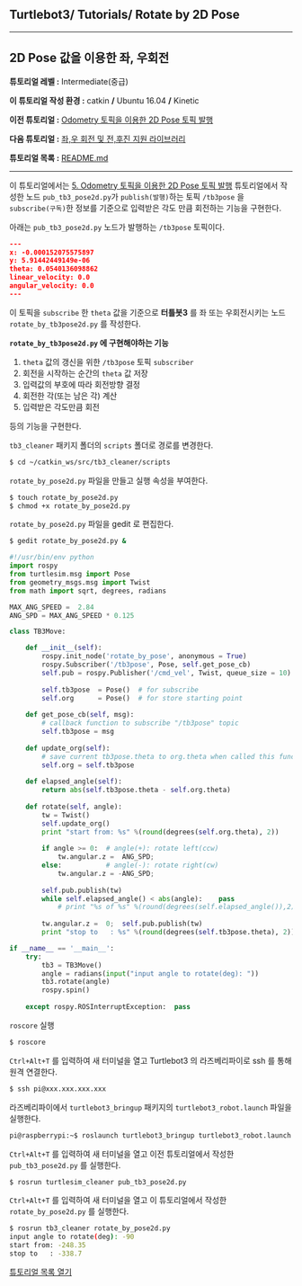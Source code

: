 ## Turtlebot3/ Tutorials/ Rotate by 2D Pose



---

## 2D Pose 값을 이용한 좌, 우회전

**튜토리얼 레벨 :**  Intermediate(중급)

**이 튜토리얼 작성 환경 :**  catkin **/** Ubuntu 16.04 **/** Kinetic

**이전 튜토리얼 :** [Odometry 토픽을 이용한 2D Pose 토픽 발행](./tb3_5_Sub_Odom_Pub_Pose2D.md)

**다음 튜토리얼 :** [좌,우 회전 및 전,후진 지원 라이브러리]()

**튜토리얼 목록 :** [README.md](../README.md)

------

이 튜토리얼에서는 [5. Odometry 토픽을 이용한 2D Pose 토픽 발행](./tb3_5_Sub_Odom_Pub_Pose2D.md) 튜토리얼에서 작성한 노드 `pub_tb3_pose2d.py`가 `publish(발행)`하는 토픽 `/tb3pose` 을 `subscribe(구독)`한 정보를 기준으로 입력받은 각도 만큼 회전하는 기능을 구현한다.

아래는 `pub_tb3_pose2d.py` 노드가 발행하는 `/tb3pose` 토픽이다. 

```json
---
x: -0.000152075575897
y: 5.91442449149e-06
theta: 0.0540136098862
linear_velocity: 0.0
angular_velocity: 0.0
---
```

이 토픽을 `subscribe` 한 `theta` 값을 기준으로 **터틀봇3** 를 좌 또는 우회전시키는 노드 `rotate_by_tb3pose2d.py` 를 작성한다. 



**`rotate_by_tb3pose2d.py` 에 구현해야하는 기능**

1. `theta` 값의 갱신을 위한 `/tb3pose` 토픽 `subscriber`
2. 회전을 시작하는 순간의 `theta` 값 저장
3. 입력값의 부호에 따라 회전방향 결정
4. 회전한 각(또는 남은 각) 계산
5. 입력받은 각도만큼 회전

등의 기능을 구현한다.



`tb3_cleaner` 패키지 폴더의 `scripts` 폴더로 경로를 변경한다.

```bash
$ cd ~/catkin_ws/src/tb3_cleaner/scripts
```

`rotate_by_pose2d.py` 파일을 만들고 실행 속성을 부여한다. 

```bash
$ touch rotate_by_pose2d.py
$ chmod +x rotate_by_pose2d.py
```

`rotate_by_pose2d.py` 파일을 gedit 로 편집한다. 

```bash
$ gedit rotate_by_pose2d.py &
```

```python
#!/usr/bin/env python
import rospy
from turtlesim.msg import Pose
from geometry_msgs.msg import Twist
from math import sqrt, degrees, radians

MAX_ANG_SPEED =  2.84
ANG_SPD = MAX_ANG_SPEED * 0.125

class TB3Move:

    def __init__(self):    
        rospy.init_node('rotate_by_pose', anonymous = True)
        rospy.Subscriber('/tb3pose', Pose, self.get_pose_cb)
        self.pub = rospy.Publisher('/cmd_vel', Twist, queue_size = 10)        
        
        self.tb3pose  = Pose()  # for subscribe
        self.org      = Pose()  # for store starting point
        
    def get_pose_cb(self, msg):
        # callback function to subscribe "/tb3pose" topic
        self.tb3pose = msg
        
    def update_org(self):
        # save current tb3pose.theta to org.theta when called this function
        self.org = self.tb3pose 
        
    def elapsed_angle(self):
        return abs(self.tb3pose.theta - self.org.theta)
        
    def rotate(self, angle):
        tw = Twist()
        self.update_org()
        print "start from: %s" %(round(degrees(self.org.theta), 2))
        
        if angle >= 0:	# angle(+): rotate left(ccw)
            tw.angular.z =  ANG_SPD;
        else:			# angle(-): rotate right(cw)
            tw.angular.z = -ANG_SPD;
            
        self.pub.publish(tw)
        while self.elapsed_angle() < abs(angle):    pass
            # print "%s of %s" %(round(degrees(self.elapsed_angle()),2) ,round(degrees(abs(angle)),2))
            
        tw.angular.z =  0;  self.pub.publish(tw)
        print "stop to   : %s" %(round(degrees(self.tb3pose.theta), 2))        

if __name__ == '__main__':
    try:
        tb3 = TB3Move()
        angle = radians(input("input angle to rotate(deg): "))
        tb3.rotate(angle)
        rospy.spin()
        
    except rospy.ROSInterruptException:  pass

```



`roscore` 실행

```bash
$ roscore
```



`Ctrl+Alt+T` 를 입력하여 새 터미널을 열고 Turtlebot3 의 라즈베리파이로 ssh 를 통해 원격 연결한다.

```bash
$ ssh pi@xxx.xxx.xxx.xxx
```



라즈베리파이에서 ```turtlebot3_bringup``` 패키지의 `turtlebot3_robot.launch` 파일을 실행한다.

```bash
pi@raspberrypi:~$ roslaunch turtlebot3_bringup turtlebot3_robot.launch
```



`Ctrl+Alt+T` 를 입력하여 새 터미널을 열고 이전 튜토리얼에서 작성한  `pub_tb3_pose2d.py` 를 실행한다. 

```bash
$ rosrun turtlesim_cleaner pub_tb3_pose2d.py
```



`Ctrl+Alt+T` 를 입력하여 새 터미널을 열고 이 튜토리얼에서 작성한  `rotate_by_pose2d.py` 를 실행한다.

```bash
$ rosrun tb3_cleaner rotate_by_pose2d.py
input angle to rotate(deg): -90
start from: -248.35
stop to   : -338.7
```



[튜토리얼 목록 열기](../README.md)


